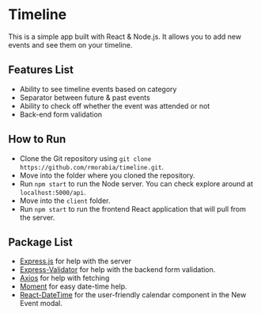 # Timeline

This is a simple app built with React & Node.js. It allows you to add new events and see them on your timeline.

## Features List

* Ability to see timeline events based on category
* Separator between future & past events
* Ability to check off whether the event was attended or not
* Back-end form validation

## How to Run

* Clone the Git repository using `git clone https://github.com/rmorabia/timeline.git`.
* Move into the folder where you cloned the repository.
* Run `npm start` to run the Node server. You can check explore around at `localhost:5000/api`.
* Move into the `client` folder.
* Run `npm start` to run the frontend React application that will pull from the server.

## Package List

* [Express.js](https://expressjs.com/) for help with the server
* [Express-Validator](https://express-validator.github.io/docs/) for help with the backend form validation.
* [Axios](https://www.npmjs.com/package/axios) for help with fetching
* [Moment](http://momentjs.com) for easy date-time help.
* [React-DateTime](https://www.npmjs.com/package/react-datetime) for the user-friendly calendar component in the New Event modal.
